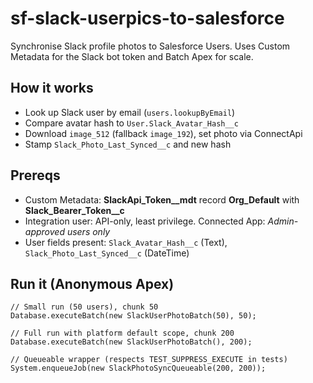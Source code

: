 # sf-slack-userpics-to-salesforce

Synchronise Slack profile photos to Salesforce Users. Uses Custom Metadata for the Slack bot token and Batch Apex for scale.

## How it works
- Look up Slack user by email (`users.lookupByEmail`)
- Compare avatar hash to `User.Slack_Avatar_Hash__c`
- Download `image_512` (fallback `image_192`), set photo via ConnectApi
- Stamp `Slack_Photo_Last_Synced__c` and new hash

## Prereqs
- Custom Metadata: **SlackApi_Token__mdt** record **Org_Default** with **Slack_Bearer_Token__c**
- Integration user: API-only, least privilege. Connected App: *Admin-approved users only*
- User fields present: `Slack_Avatar_Hash__c` (Text), `Slack_Photo_Last_Synced__c` (DateTime)

## Run it (Anonymous Apex)
```apex
// Small run (50 users), chunk 50
Database.executeBatch(new SlackUserPhotoBatch(50), 50);

// Full run with platform default scope, chunk 200
Database.executeBatch(new SlackUserPhotoBatch(), 200);

// Queueable wrapper (respects TEST_SUPPRESS_EXECUTE in tests)
System.enqueueJob(new SlackPhotoSyncQueueable(200, 200));

